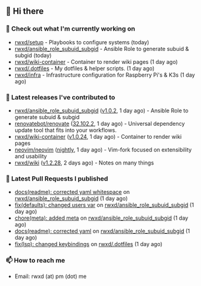 ## 👋 Hi there

### 👷 Check out what I'm currently working on


- [rwxd/setup](https://github.com/rwxd/setup) - Playbooks to configure systems (today)
- [rwxd/ansible_role_subuid_subgid](https://github.com/rwxd/ansible_role_subuid_subgid) - Ansible Role to generate subuid &amp; subgid (today)
- [rwxd/wiki-container](https://github.com/rwxd/wiki-container) - Container to render wiki pages (1 day ago)
- [rwxd/.dotfiles](https://github.com/rwxd/.dotfiles) - My dotfiles &amp; helper scripts. (1 day ago)
- [rwxd/infra](https://github.com/rwxd/infra) - Infrastructure configuration for Raspberry Pi&#39;s &amp; K3s (1 day ago)

### 🔭 Latest releases I've contributed to


- [rwxd/ansible_role_subuid_subgid](https://github.com/rwxd/ansible_role_subuid_subgid) ([v1.0.2](https://github.com/rwxd/ansible_role_subuid_subgid/releases/tag/v1.0.2), 1 day ago) - Ansible Role to generate subuid &amp; subgid
- [renovatebot/renovate](https://github.com/renovatebot/renovate) ([32.102.2](https://github.com/renovatebot/renovate/releases/tag/32.102.2), 1 day ago) - Universal dependency update tool that fits into your workflows.
- [rwxd/wiki-container](https://github.com/rwxd/wiki-container) ([v1.0.24](https://github.com/rwxd/wiki-container/releases/tag/v1.0.24), 1 day ago) - Container to render wiki pages
- [neovim/neovim](https://github.com/neovim/neovim) ([nightly](https://github.com/neovim/neovim/releases/tag/nightly), 1 day ago) - Vim-fork focused on extensibility and usability
- [rwxd/wiki](https://github.com/rwxd/wiki) ([v1.2.28](https://github.com/rwxd/wiki/releases/tag/v1.2.28), 2 days ago) - Notes on many things

### 🔨 Latest Pull Requests I published


- [docs(readme): corrected yaml whitespace](https://github.com/rwxd/ansible_role_subuid_subgid/pull/8) on [rwxd/ansible_role_subuid_subgid](https://github.com/rwxd/ansible_role_subuid_subgid) (1 day ago)
- [fix(defaults): changed users var](https://github.com/rwxd/ansible_role_subuid_subgid/pull/7) on [rwxd/ansible_role_subuid_subgid](https://github.com/rwxd/ansible_role_subuid_subgid) (1 day ago)
- [chore(meta): added meta](https://github.com/rwxd/ansible_role_subuid_subgid/pull/6) on [rwxd/ansible_role_subuid_subgid](https://github.com/rwxd/ansible_role_subuid_subgid) (1 day ago)
- [docs(readme): corrected yaml](https://github.com/rwxd/ansible_role_subuid_subgid/pull/5) on [rwxd/ansible_role_subuid_subgid](https://github.com/rwxd/ansible_role_subuid_subgid) (1 day ago)
- [fix(lsp): changed keybindings](https://github.com/rwxd/.dotfiles/pull/15) on [rwxd/.dotfiles](https://github.com/rwxd/.dotfiles) (1 day ago)

### 📫 How to reach me

- Email: rwxd (at) pm (dot) me
